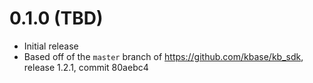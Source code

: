 # 0.1.0 (TBD)

* Initial release
* Based off of the `master` branch of https://github.com/kbase/kb_sdk, release 1.2.1,
  commit 80aebc4
